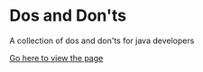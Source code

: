 Dos and Don'ts
==============

A collection of dos and don'ts for java developers

[Go here to view the page](https://grunka.github.io/dosndonts)
